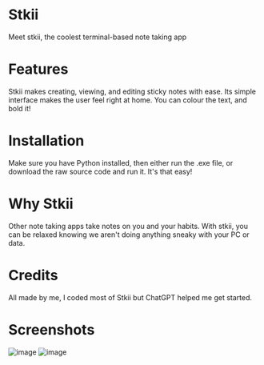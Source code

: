 # Stkii 
Meet stkii, the coolest terminal-based note taking app
# Features
Stkii makes creating, viewing, and editing sticky notes with ease. Its simple interface makes the user feel right at home. You can colour the text, and bold it!
# Installation
Make sure you have Python installed, then either run the .exe file, or download the raw source code and run it. It's that easy!
# Why Stkii
Other note taking apps take notes on you and your habits. With stkii, you can be relaxed knowing we aren't doing anything sneaky with your PC or data.
# Credits
All made by me, I coded most of Stkii but ChatGPT helped me get started.
# Screenshots
![image](https://github.com/Typhoonz0/Stkii/assets/122064502/98c944b3-eb38-4a6d-8321-1bae7cc6bdaf)
![image](https://github.com/Typhoonz0/Stkii/assets/122064502/a1eaa5ae-3dfb-40f7-a200-74dffb31138c)
